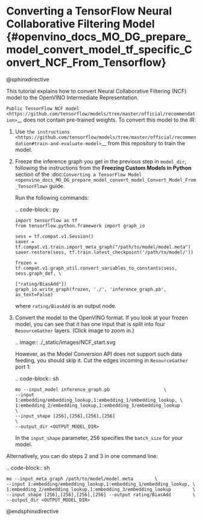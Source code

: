 # Converting a TensorFlow Neural Collaborative Filtering Model {#openvino_docs_MO_DG_prepare_model_convert_model_tf_specific_Convert_NCF_From_Tensorflow}

@sphinxdirective

This tutorial explains how to convert Neural Collaborative Filtering (NCF) model to the OpenVINO Intermediate Representation.

`Public TensorFlow NCF model <https://github.com/tensorflow/models/tree/master/official/recommendation>`__ does not contain pre-trained weights. To convert this model to the IR:

1. Use `the instructions <https://github.com/tensorflow/models/tree/master/official/recommendation#train-and-evaluate-model>`__ from this repository to train the model.

2. Freeze the inference graph you get in the previous step in ``model_dir``, following the instructions from the **Freezing Custom Models in Python** section of the :doc:`Converting a TensorFlow Model <openvino_docs_MO_DG_prepare_model_convert_model_Convert_Model_From_TensorFlow>` guide.

   Run the following commands:

   .. code-block:: py

       import tensorflow as tf
       from tensorflow.python.framework import graph_io

       sess = tf.compat.v1.Session()
       saver = tf.compat.v1.train.import_meta_graph("/path/to/model/model.meta")
       saver.restore(sess, tf.train.latest_checkpoint('/path/to/model/'))

       frozen = tf.compat.v1.graph_util.convert_variables_to_constants(sess, sess.graph_def, \
                                                           ["rating/BiasAdd"])
       graph_io.write_graph(frozen, './', 'inference_graph.pb', as_text=False)

   where ``rating/BiasAdd`` is an output node.

3. Convert the model to the OpenVINO format. If you look at your frozen model, you can see that
it has one input that is split into four ``ResourceGather`` layers. (Click image to zoom in.)

   .. image::  ./_static/images/NCF_start.svg

   However, as the Model Conversion API does not support such data feeding, you should skip it. Cut
   the edges incoming in ``ResourceGather`` port 1:

   .. code-block:: sh

       mo --input_model inference_graph.pb                    \
       --input 1:embedding/embedding_lookup,1:embedding_1/embedding_lookup, \
       1:embedding_2/embedding_lookup,1:embedding_3/embedding_lookup        \
       --input_shape [256],[256],[256],[256]                                \
       --output_dir <OUTPUT_MODEL_DIR>

   In the ``input_shape`` parameter, 256 specifies the ``batch_size`` for your model.

Alternatively, you can do steps 2 and 3 in one command line:

.. code-block:: sh

    mo --input_meta_graph /path/to/model/model.meta        \
    --input 1:embedding/embedding_lookup,1:embedding_1/embedding_lookup, \
    1:embedding_2/embedding_lookup,1:embedding_3/embedding_lookup        \
    --input_shape [256],[256],[256],[256] --output rating/BiasAdd        \
    --output_dir <OUTPUT_MODEL_DIR>

@endsphinxdirective
